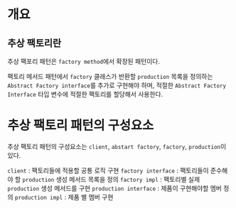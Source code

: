 
# 개요

## 추상 팩토리란

추상 팩포리 패턴은 `factory method`에서 확장된 패턴이다.

팩토리 메서드 패턴에서 `factory` 클래스가 반환할 `production` 목록을 정의하는 `Abstract Factory interface`를 추가로 구현해야 하며,  적절한 `Abstract Factory Interface` 타입 변수에 적절한 팩토리를 할당해서 사용한다.


# 추상 팩토리 패턴의 구성요소

추상 팩토리 패턴의 구성요소는 `client`, `abstart factory`, `factory`, `production`이 있다.

`client` : 팩토리들에 적용할 공통 로직 구현
`factory interface` : 팩토리들이 준수해야 할 `production` 생성 메서드 목록을 정의
`factory impl` : 팩토리별 실제 `production` 생성 메서드를 구현
`production interface` : 제품이 구현해야할 멤버 정의
`production impl` : 제품 별 멤버 구현
